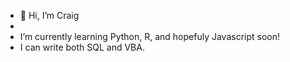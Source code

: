 - 👋 Hi, I’m Craig
- 
- I’m currently learning Python, R, and hopefuly Javascript soon!
- I can write both SQL and VBA.
